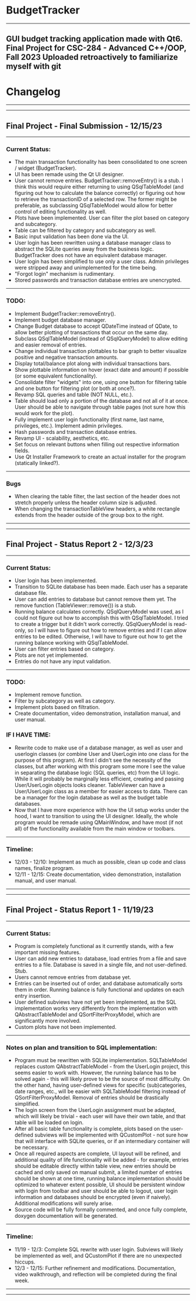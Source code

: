 # BudgetTracker
---
GUI budget tracking application made with Qt6.
Final Project for CSC-284 - Advanced C++/OOP, Fall 2023
Uploaded retroactively to familiarize myself with git
---

# Changelog 

---
---
## Final Project - Final Submission - 12/15/23

---
### Current Status:

- The main transaction functionality has been consolidated to one screen / widget (BudgetTracker).
- UI has been remade using the Qt UI designer.
- User cannot remove entries. BudgetTracker::removeEntry() is a stub. I think this would require either returning to using QSqlTableModel (and figuring out how to calculate the balance correctly) or figuring out how to retrieve the transactionID of a selected row. The former might be preferable, as subclassing QSqlTableModel would allow for better control of editing functionality as well. 
- Plots have been implemented. User can filter the plot based on category and subcategory.
- Table can be filtered by category and subcategory as well. 
- Basic input validation has been done via the UI.
- User login has been rewritten using a database manager class to abstract the SQLite queries away from the business logic. BudgetTracker does not have an equivalent database manager.
- User login has been simplified to use only a user class. Admin privileges were stripped away and unimplemented for the time being.
- "Forgot login" mechanism is rudimentary. 
- Stored passwords and transaction database entries are unencrypted.

---
### TODO:

- Implement BudgetTracker::removeEntry().
- Implement budget database manager.
- Change Budget database to accept QDateTime instead of QDate, to allow better plotting of transactions that occur on the same day.
- Subclass QSqlTableModel (instead of QSqlQueryModel) to allow editing and easier removal of entries. 
- Change individual transaction plottables to bar graph to better visualize positive and negative transaction amounts.
- Display total/balance plot along with individual transactions bars.
- Show plottable information on hover (exact date and amount) if possible (or some equivalent functionality).
- Consolidate filter "widgets" into one, using one button for filtering table and one button for filtering plot (or both at once?).
- Revamp SQL queries and table (NOT NULL, etc.).
- Table should load only a portion of the database and not all of it at once. User should be able to navigate through table pages (not sure how this would work for the plot).  
- Fully implement user login functionality (first name, last name, privileges, etc.). Implement admin privileges.
- Hash passwords and transaction database entries.
- Revamp UI - scalability, aesthetics, etc.
- Set focus on relevant buttons when filling out respective information fields.
- Use Qt Installer Framework to create an actual installer for the program (statically linked?). 

---
### Bugs

- When clearing the table filter, the last section of the header does not stretch properly unless the header column size is adjusted.
- When changing the transactionTableView headers, a white rectangle extends from the header outside of the group box to the right.

---
--- 
## Final Project - Status Report 2 - 12/3/23

---
### Current Status:

- User login has been implemented.
- Transition to SQLite database has been made. Each user has a separate database file.
- User can add entries to database but cannot remove them yet. The remove function (TableViewer::remove()) is a stub.
- Running balance calculates correctly. QSqlQueryModel was used, as I could not figure out how to accomplish this with QSqlTableModel. I tried to create a trigger but it didn't work correctly. QSqlQueryModel is read-only, so I will have  to figure out how to remove entries and if I can allow entries to be edited.  Otherwise, I will have to figure out how to get the running balance working  with QSqlTableModel.
- User can filter entries based on category.
- Plots are not yet implemented.
- Entries do not have any input validation.

---
### TODO:

- Implement remove function.
- Filter by subcategory as well as category.
- Implement plots based on filtration.
- Create documentation, video demonstration, installation manual, and user manual.

### IF I HAVE TIME:

- Rewrite code to make use of a database manager, as well as user and userlogin  classes (or combine User and UserLogin into one class for the purpose of this  program). At first I didn't see the necessity of the classes, but after working  with this program some more I see the value in separating the database logic  (SQL queries, etc) from the UI logic. While it will probably be marginally less efficient, creating and passing User/UserLogin objects looks cleaner. TableViewer can have a User/UserLogin class as a member for easier access to data. There can  be a manager for the login database as well as the budget table databases.
- Now that I have more experience with how the UI setup works under the hood, I  want to transition to using the UI designer. Ideally, the whole program would  be remade using QMainWindow, and have most (if not all) of the functionality available from the main window or toolbars.

---
### Timeline:

- 12/03 - 12/10: Implement as much as possible, clean up code and class names,  finalize program.
- 12/11 - 12/15: Create documentation, video demonstration, installation manual, and user manual.

---
---
## Final Project - Status Report 1  - 11/19/23

---
### Current Status:

- Program is completely functional as it currently stands, with a few important missing features. 
- User can add new entries to database, load entries from a file and save entries to a file.  Database is saved in a single file, and not user-defined. Stub.
- Users cannot remove entries from database yet. 
- Entries can be inserted out of order, and database automatically sorts them in order. Running balance is fully functional and updates on each entry insertion. 
- User defined subviews have not yet been implemented, as the SQL implementation works very differently from the implementation with QAbstractTableModel and QSortFilterProxyModel, which are significantly more involved.
- Custom plots have not been implemented. 

---
### Notes on plan and transition to SQL implementation:

- Program must be rewritten with SQLite implementation. SQLTableModel replaces custom QAbstractTableModel - from the UserLogin project, this seems easier to work with. However, the running balance has to be solved again - this will likely prove to be the source of most difficulty. On the other hand, having user-defined views for specific (sub)categories, date ranges, etc., will be easier with SQLTableModel filtering instead of QSortFilterProxyModel. Removal of entries should be drastically simplified.
- The login screen from the UserLogin assignment must be adapted, which will likely be trivial - each user will have their own table, and that table will be loaded on login. 
- After all basic table functionality is complete, plots based on the user-defined subviews will be implemented with QCustomPlot - not sure how that will interface with SQLite queries, or if an intermediary container will be necessary.
- Once all required aspects are complete, UI layout will be refined, and additional quality of life functionality will be added - for example, entries should be editable directly within table view, new entries should be cached and only  saved on manual submit, a limited number of entries should be shown at one time, running balance implementation should  be optimized to whatever extent possible, UI should be persistent window with login from toolbar and user should be able to logout, user login information and databases should be encrypted (even if naively). Additional modifications will surely arise. 
- Source code will be fully formally commented, and once fully complete, doxygen documentation will be generated.

---
### Timeline:

- 11/19 - 12/3: Complete SQL rewrite with user login. Subviews will likely be implemented as well, and QCustomPlot if there are no unexpected hiccups.
- 12/3 - 12/15: Further refinement and modifications. Documentation, video walkthrough, and reflection will be completed during the final week. 
---
--- 

